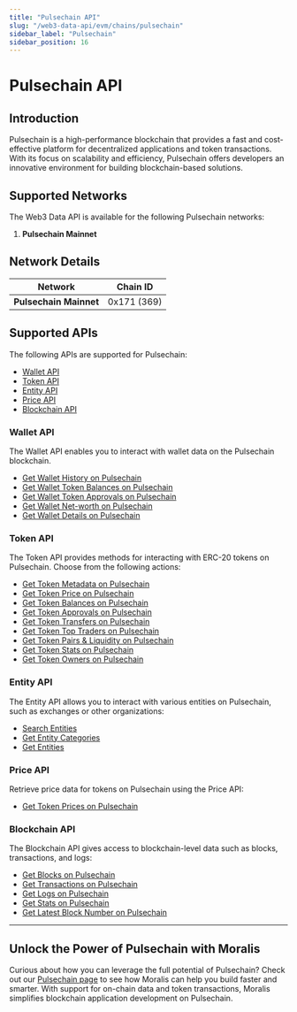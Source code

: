 ```yaml
---
title: "Pulsechain API"
slug: "/web3-data-api/evm/chains/pulsechain"
sidebar_label: "Pulsechain"
sidebar_position: 16
---
```


# Pulsechain API

## Introduction

Pulsechain is a high-performance blockchain that provides a fast and cost-effective platform for decentralized applications and token transactions. With its focus on scalability and efficiency, Pulsechain offers developers an innovative environment for building blockchain-based solutions.

## Supported Networks

The Web3 Data API is available for the following Pulsechain networks:

1. **Pulsechain Mainnet**

## Network Details

| Network | Chain ID |
| ---- | ---- |
| **Pulsechain Mainnet** | 0x171 (369) |

## Supported APIs

The following APIs are supported for Pulsechain:


  - <a href="/web3-data-api/evm/reference#wallet-api">Wallet API</a>
  - <a href="/web3-data-api/evm/reference#token-api">Token API</a>
  - <a href="/web3-data-api/evm/reference#entity-api">Entity API</a>
  - <a href="/web3-data-api/evm/reference#price-api">Price API</a>
  - <a href="/web3-data-api/evm/reference#blockchain-api">Blockchain API</a>


### Wallet API

The Wallet API enables you to interact with wallet data on the Pulsechain blockchain.


  - <a href="/web3-data-api/evm/reference#get-wallet-history">Get Wallet History on Pulsechain</a>
  - <a href="/web3-data-api/evm/reference#get-wallet-token-balances">Get Wallet Token Balances on Pulsechain</a>
  - <a href="/web3-data-api/evm/reference#get-wallet-token-approvals">Get Wallet Token Approvals on Pulsechain</a>
  - <a href="/web3-data-api/evm/reference#get-wallet-net-worth">Get Wallet Net-worth on Pulsechain</a>
  - <a href="/web3-data-api/evm/reference#get-wallet-details">Get Wallet Details on Pulsechain</a>


### Token API

The Token API provides methods for interacting with ERC-20 tokens on Pulsechain. Choose from the following actions:


  - <a href="/web3-data-api/evm/reference#get-token-metadata">Get Token Metadata on Pulsechain</a>
  - <a href="/web3-data-api/evm/reference#get-token-price">Get Token Price on Pulsechain</a>
  - <a href="/web3-data-api/evm/reference#get-token-balances">Get Token Balances on Pulsechain</a>
  - <a href="/web3-data-api/evm/reference#get-token-approvals">Get Token Approvals on Pulsechain</a>
  - <a href="/web3-data-api/evm/reference#get-token-transfers">Get Token Transfers on Pulsechain</a>
  - <a href="/web3-data-api/evm/reference#get-token-top-traders">Get Token Top Traders on Pulsechain</a>
  - <a href="/web3-data-api/evm/reference#get-token-pairs--liquidity">Get Token Pairs & Liquidity on Pulsechain</a>
  - <a href="/web3-data-api/evm/reference#get-token-stats">Get Token Stats on Pulsechain</a>
  - <a href="/web3-data-api/evm/reference#get-token-owners">Get Token Owners on Pulsechain</a>


### Entity API

The Entity API allows you to interact with various entities on Pulsechain, such as exchanges or other organizations:


  - <a href="/web3-data-api/evm/reference#search-entities">Search Entities</a>
  - <a href="/web3-data-api/evm/reference#get-entity-categories">Get Entity Categories</a>
  - <a href="/web3-data-api/evm/reference#get-entities">Get Entities</a>


### Price API

Retrieve price data for tokens on Pulsechain using the Price API:


  - <a href="/web3-data-api/evm/reference#get-token-prices">Get Token Prices on Pulsechain</a>


### Blockchain API

The Blockchain API gives access to blockchain-level data such as blocks, transactions, and logs:


  - <a href="/web3-data-api/evm/reference#get-blocks">Get Blocks on Pulsechain</a>
  - <a href="/web3-data-api/evm/reference#get-transactions">Get Transactions on Pulsechain</a>
  - <a href="/web3-data-api/evm/reference#get-logs">Get Logs on Pulsechain</a>
  - <a href="/web3-data-api/evm/reference#get-stats">Get Stats on Pulsechain</a>
  - <a href="/web3-data-api/evm/reference#get-latest-block-number">Get Latest Block Number on Pulsechain</a>


---

## Unlock the Power of Pulsechain with Moralis

Curious about how you can leverage the full potential of Pulsechain? Check out our [Pulsechain page](https://developers.moralis.com/chains/Pulsechain/) to see how Moralis can help you build faster and smarter. With support for on-chain data and token transactions, Moralis simplifies blockchain application development on Pulsechain.
